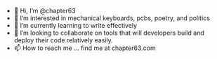 - 👋 Hi, I’m @chapter63
- 👀 I’m interested in mechanical keyboards, pcbs, poetry, and politics
- 🌱 I’m currently learning to write effectively
- 💞️ I’m looking to collaborate on tools that will developers build and deploy their code relatively easily.
- 📫 How to reach me ... find me at chapter63.com

<!---
chapter63/chapter63 is a ✨ special ✨ repository because its `README.md` (this file) appears on your GitHub profile.
You can click the Preview link to take a look at your changes.
--->
